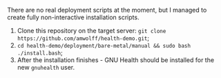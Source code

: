There are no real deployment scripts at the moment, but I managed to create fully non-interactive installation scripts.

1. Clone this repository on the target server: `git clone https://github.com/amwolff/health-demo.git`;
2. `cd health-demo/deployment/bare-metal/manual && sudo bash ./install.bash`;
3. After the installation finishes - GNU Health should be installed for the new `gnuhealth` user.
